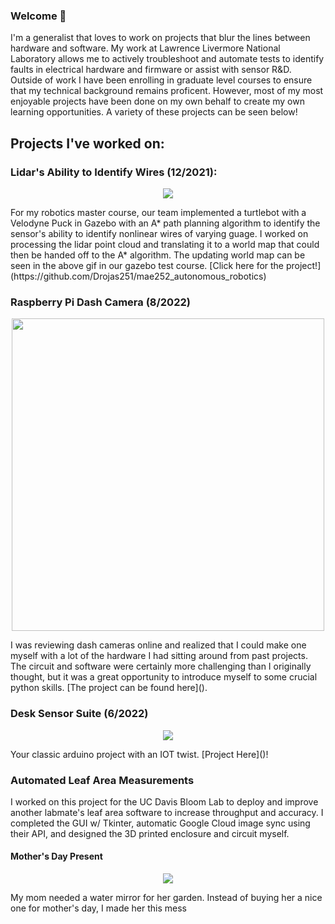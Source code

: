 ### Welcome 👋
I'm a generalist that loves to work on projects that blur the lines between hardware and software. My work at Lawrence Livermore National Laboratory allows me to actively troubleshoot and automate tests to identify faults in electrical hardware and firmware or assist with sensor R&D. Outside of work I have been enrolling in graduate level courses to ensure that my technical background remains proficent. However, most of my most enjoyable projects have been done on my own behalf to create my own learning opportunities. A variety of these projects can be seen below!

## Projects I've worked on:

### Lidar's Ability to Identify Wires (12/2021):
<p align="center">
<img src="https://github.com/Drojas251/Drojas251/blob/master/media/autonomous_navigation.gif">
</p>
  For my robotics master course, our team implemented a turtlebot with a Velodyne Puck in Gazebo with an A* path planning algorithm to identify the sensor's ability to identify nonlinear wires of varying guage. I worked on processing the lidar point cloud and translating it to a world map that could then be handed off to the A* algorithm. The updating world map can be seen in the above gif in our gazebo test course. [Click here for the project!](https://github.com/Drojas251/mae252_autonomous_robotics)


### Raspberry Pi Dash Camera (8/2022)
<p align="center">
<img src="https://media.giphy.com/media/Jx5bLprFNUCUhqeEbr/giphy-downsized.gif" width="500" align="center">
</p>
I was reviewing dash cameras online and realized that I could make one myself with a lot of the hardware I had sitting around from past projects. The circuit and software were certainly more challenging than I originally thought, but it was a great opportunity to introduce myself to some crucial python skills. [The project can be found here]().

### Desk Sensor Suite (6/2022)
<p align="center">
<img src="https://media.giphy.com/media/VxLLXeweBaHsRnHc60/giphy-downsized-large.gif">
</p>
Your classic arduino project with an IOT twist. [Project Here]()!

### Automated Leaf Area Measurements

I worked on this project for the UC Davis Bloom Lab to deploy and improve another labmate's leaf area software to increase throughput and accuracy. I completed the GUI w/ Tkinter, automatic Google Cloud image sync using their API, and designed the 3D printed enclosure and circuit myself.

#### Mother's Day Present

<p align="center">
<img src="https://media.giphy.com/media/qAquaANVehjxRw4c3f/giphy-downsized.gif">
</p>
My mom needed a water mirror for her garden. Instead of buying her a nice one for mother's day, I made her this mess

<!--
**HugeCoderGuy/HugeCoderGuy** is a ✨ _special_ ✨ repository because its `README.md` (this file) appears on your GitHub profile.

Here are some ideas to get you started:

- 🔭 I’m currently working on ...
- 🌱 I’m currently learning ...
- 👯 I’m looking to collaborate on ...
- 🤔 I’m looking for help with ...
- 💬 Ask me about ...
- 📫 How to reach me: ...
- 😄 Pronouns: ...
- ⚡ Fun fact: ...
-->
